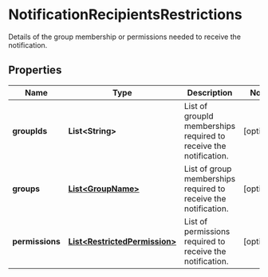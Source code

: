 

# NotificationRecipientsRestrictions

Details of the group membership or permissions needed to receive the notification.

## Properties

| Name | Type | Description | Notes |
|------------ | ------------- | ------------- | -------------|
|**groupIds** | **List&lt;String&gt;** | List of groupId memberships required to receive the notification. |  [optional] |
|**groups** | [**List&lt;GroupName&gt;**](GroupName.md) | List of group memberships required to receive the notification. |  [optional] |
|**permissions** | [**List&lt;RestrictedPermission&gt;**](RestrictedPermission.md) | List of permissions required to receive the notification. |  [optional] |



